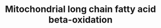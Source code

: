 ---
annotations:
- id: PW:0000002
  parent: classic metabolic pathway
  type: Pathway Ontology
  value: classic metabolic pathway
- id: PW:0000738
  parent: classic metabolic pathway
  type: Pathway Ontology
  value: fatty acid beta degradation pathway
- id: PW:0000738
  parent: classic metabolic pathway
  type: Pathway Ontology
  value: fatty acid beta degradation pathway
authors:
- N.Reyes
- MaintBot
- Thomas
- Khanspers
- Jildau
- MartijnVanIersel
- AlexanderPico
- Egonw
- Ddigles
- Zari
- MirellaKalafati
- Mkutmon
- IreneHemel
- Eweitz
citedin:
- link: 10.1159/000535120
  title: Human Monocytes Exposed to SARS-CoV-2 Display Features of Innate Immune Memory
    Producing High Levels of CXCL10 upon Restimulation (2023)
- link: 10.1177/11779322231155068
  title: 'New Insight Into Mechanisms of Hepatic Encephalopathy: An Integrative Analysis
    Approach to Identify Molecular Markers and Therapeutic Targets'
communities:
- ONTOX
description: Proteins on this pathway have targeted assays available via the [CPTAC
  Assay Portal](https://assays.cancer.gov/available_assays?wp_id=WP368).
last-edited: 2025-03-11
ndex: 8b53d41c-8b60-11eb-9e72-0ac135e8bacf
organisms:
- Homo sapiens
redirect_from:
- /index.php/Pathway:WP368
- /instance/WP368
- /instance/WP368_r137963
revision: r137963
schema-jsonld:
- '@context': https://schema.org/
  '@id': https://wikipathways.github.io/pathways/WP368.html
  '@type': Dataset
  creator:
    '@type': Organization
    name: WikiPathways
  description: Proteins on this pathway have targeted assays available via the [CPTAC
    Assay Portal](https://assays.cancer.gov/available_assays?wp_id=WP368).
  keywords:
  - 3-Ketoacyl-CoA
  - ACADL
  - ACADM
  - ACADS
  - ACADVL
  - ACSL1
  - ACSL2
  - ACSL3
  - ACSL4
  - Acetyl-CoA
  - Acyl-CoA (n-2)
  - CPT1A
  - CPT2
  - DCI
  - EHHADH
  - HADHA
  - HADHSC
  - Long Chain Fatty Acid
  - Long chain Acyl-CoA
  - PECR
  - SCP2
  - SLC25A20
  - trans-D2-Enoyl-CoA
  license: CC0
  name: Mitochondrial long chain fatty acid beta-oxidation
seo: CreativeWork
title: Mitochondrial long chain fatty acid beta-oxidation
wpid: WP368
---
